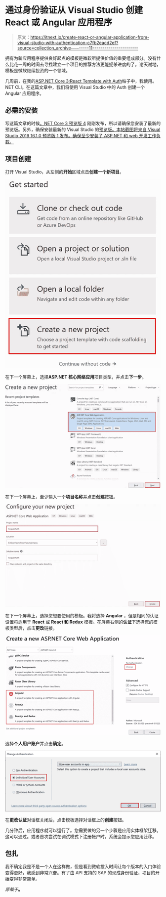 # 通过身份验证从 Visual Studio 创建 React 或 Angular 应用程序

> 原文：<https://itnext.io/create-react-or-angular-application-from-visual-studio-with-authentication-c7fb2eacd2ef?source=collection_archive---------11----------------------->

拥有为新应用程序提供良好起点的模板是微软所提供价值的重要组成部分。没有什么比花一周的时间去寻找建立一个项目的推荐方法更能扼杀进度的了。谢天谢地，模板是微软继续投资的一个领域。

几周前，在我的[ASP.NET Core 3:React Template with Auth](https://elanderson.net/2019/03/asp-net-core-3-react-template-with-auth/)帖子中，我使用。NET CLI。在这篇文章中，我们将使用 Visual Studio 中的 Auth 创建一个 Angular 应用程序。

## 必需的安装

写这篇文章的时候[。NET Core 3 预览版 4](https://devblogs.microsoft.com/dotnet/announcing-net-core-3-preview-4/) 刚刚发布，所以请确保您安装了最新的预览版。另外，确保安装最新的 Visual Studio 的[预览版。本帖截图将来自 Visual Studio 2019 16.1.0 预览版 1 发布。确保至少安装了 ASP.NET 和 web 开发工作负载。](https://visualstudio.microsoft.com/vs/preview/)

## 项目创建

打开 Visual Studio，从左侧的**开始**区域点击**创建一个新项目**。

![](img/5629f9dfe802a07b4d48147b31b86cc5.png)

在下一个屏幕上，选择**ASP.NET 核心网络应用**项目类型，并点击**下一步**。

![](img/643eb3a80d61f20896efc7e5b37c1537.png)

在下一个屏幕上，至少输入一个**项目名称**并点击**创建**按钮。

![](img/210be2d36a1048ab72ccecde75a9e99c.png)

在下一个屏幕上，选择您想要使用的模板。我将选择 **Angular** ，但是相同的认证设置将适用于 **React** 或 **React 和 Redux** 模板。在屏幕右侧的**认证**下选择您的模板类型后，点击**更改**链接。

![](img/c85a34d746cda1bcb8074ecb348579bb.png)

选择**个人用户账户**并点击**确定**。

![](img/809f9bbe8e4d27144f199a46bab52680.png)

在**更改认证**对话框关闭后，点击模板选择对话框上的**创建**按钮。

几分钟后，应用程序就可以运行了。您需要做的另一个步骤是应用实体框架迁移。这可以通过。或者首次尝试在调试模式下注册帐户时，系统会提示您应用迁移。

## 包扎

我不确定我是不是一个人在这样做，但是看到微软投入时间让每个版本的入门体验变得更好，我感到非常兴奋。有了由 API 支持的 SAP 的现成身份验证，项目的开始变得非常简单。

*原载于*[](https://elanderson.net/2019/05/create-react-or-angular-application-from-visual-studio-with-authentication/)**。**